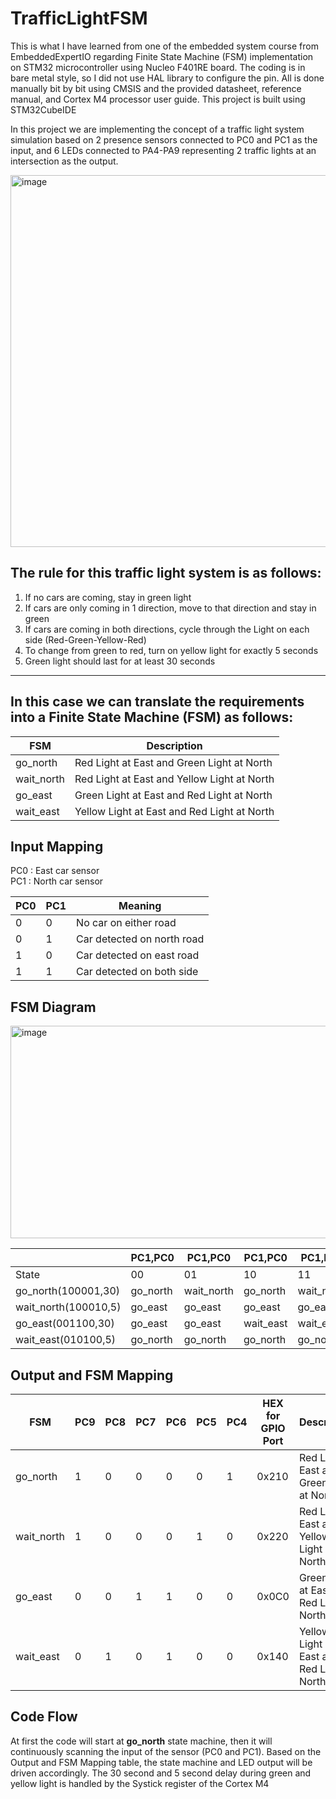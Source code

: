 # TrafficLightFSM

This is what I have learned from one of the embedded system course from EmbeddedExpertIO regarding Finite State Machine (FSM) implementation on STM32 microcontroller using Nucleo F401RE board. The coding is in bare metal style, so I did not use HAL library to configure the pin. All is done manually bit by bit using CMSIS and the provided datasheet, reference manual, and Cortex M4 processor user guide. This project is built using STM32CubeIDE

In this project we are implementing the concept of a traffic light system simulation based on 2 presence sensors connected to PC0 and PC1 as the input, and 6 LEDs connected to PA4-PA9 representing 2 traffic lights at an intersection as the output. 

<img width="941" height="595" alt="image" src="https://github.com/user-attachments/assets/ce395054-ea21-46b0-bf18-275de4caea6e" />

## The rule for this traffic light system is as follows:

1. If no cars are coming, stay in green light
2. If cars are only coming in 1 direction, move to that direction and stay in green
3. If cars are coming in both directions, cycle through the Light on each side (Red-Green-Yellow-Red)
4. To change from green to red, turn on yellow light for exactly 5 seconds
5. Green light should last for at least 30 seconds
    
---    
## In this case we can translate the requirements into a Finite State Machine (FSM) as follows:  

   | FSM      |Description                                    |
   | ---------|-----------------------------------------------|
   |go_north  |Red Light at East and Green Light at North|
   |wait_north|Red Light at East and Yellow Light at North|
   |go_east   |Green Light at East and Red Light at North|
   |wait_east |Yellow Light at East and Red Light at North|

## Input Mapping

PC0 : East car sensor\
PC1 : North car sensor

| PC0 | PC1 |    Meaning             |
| --- | ----|----------------------- |
|  0  |  0  | No car on either road  |
|  0  |  1  | Car detected on north road  |
|  1  |  0  | Car detected on east road  |
|  1  |  1  | Car detected on both side  |

## FSM Diagram

<img width="911" height="340" alt="image" src="https://github.com/user-attachments/assets/f572c6ce-a196-49ce-9681-57c1e51bc8fe" />


| |PC1,PC0|PC1,PC0|PC1,PC0|PC1,PC0|
|-|-|-|-|-|
|State|00|01|10|11|
|go_north(100001,30)|go_north|wait_north|go_north|wait_north|
|wait_north(100010,5)|go_east|go_east|go_east|go_east
|go_east(001100,30)|go_east|go_east|wait_east|wait_east|
|wait_east(010100,5)|go_north|go_north|go_north|go_north|

## Output and FSM Mapping

| FSM | PC9 | PC8 | PC7 | PC6 | PC5 | PC4 |HEX for GPIO Port|Description|
| --- | - | --- | --- | --- | --- | --- |---|-|
|go_north  | 1 | 0 | 0 | 0 | 0 | 1|0x210|Red Light at East and Green Light at North|
|wait_north| 1 | 0 | 0 | 0 | 1 | 0|0x220|Red Light at East and Yellow Light at North|
|go_east   | 0 | 0 | 1 | 1 | 0 | 0|0x0C0|Green Light at East and Red Light at North|
|wait_east | 0 | 1 | 0 | 1 | 0 | 0|0x140|Yellow Light at East and Red Light at North|

## Code Flow
At first the code will start at **go_north** state machine, then it will continuously scanning the input of the sensor (PC0 and PC1). Based on the Output and FSM Mapping table, the state machine and LED output will be driven accordingly. The 30 second and 5 second delay during green and yellow light is handled by the Systick register of the Cortex M4  

